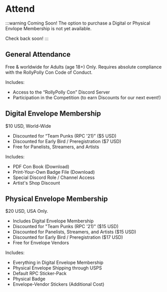 # Attend

:::warning Coming Soon!
The option to purchase a Digital or Physical Envlope Membership is not yet available.

Check back soon!
:::

## General Attendance
Free & worldwide for Adults (age 18+) Only. Requires absolute compliance with the RollyPolly Con Code of Conduct.

Includes:

- Access to the “RollyPolly Con” Discord Server
- Participation in the Competition (to earn Discounts for our next event!)

## Digital Envelope Membership
$10 USD, World-Wide

- Discounted for “Team Punks (RPC '21)” ($5 USD)
- Discounted for Early Bird / Preregistration ($7 USD)
- Free for Panelists, Streamers, and Artists

Includes:

- PDF Con Book (Download)
- Print-Your-Own Badge File (Download)
- Special Discord Role / Channel Access
- Artist's Shop Discount

## Physical Envelope Membership
$20 USD, USA Only.

- Includes Digital Envelope Membership
- Discounted for "Team Punks (RPC '21)" ($15 USD)
- Discounted for Panelists, Streamers, and Artists ($15 USD)
- Discounted for Early Bird / Preregistration ($17 USD)
- Free for Envelope Vendors

Includes:

- Everything in Digital Envelope Membership
- Physical Envelope Shipping through USPS
- Default RPC Sticker-Pack
- Physical Badge
- Envelope-Vendor Stickers (Additional Cost)
